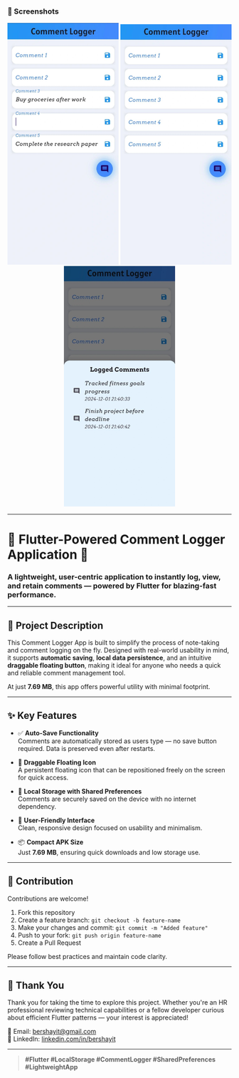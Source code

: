 <!-- Screenshots -->
### 📸 Screenshots

<p align="center">
  <img src="./screenshots/auto_save.jpg" width="250"/>
  <img src="./screenshots/home.jpg" width="250"/>
  <img src="./screenshots/logged.jpg" width="250"/>
</p>

---

# 🚀 Flutter-Powered Comment Logger Application 🚀

### A lightweight, user-centric application to instantly log, view, and retain comments — powered by Flutter for blazing-fast performance.

---

## 📘 Project Description

This Comment Logger App is built to simplify the process of note-taking and comment logging on the fly. Designed with real-world usability in mind, it supports **automatic saving**, **local data persistence**, and an intuitive **draggable floating button**, making it ideal for anyone who needs a quick and reliable comment management tool.

At just **7.69 MB**, this app offers powerful utility with minimal footprint.

---

## ✨ Key Features

- ✅ **Auto-Save Functionality**  
  Comments are automatically stored as users type — no save button required. Data is preserved even after restarts.

- 🧲 **Draggable Floating Icon**  
  A persistent floating icon that can be repositioned freely on the screen for quick access.

- 💾 **Local Storage with Shared Preferences**  
  Comments are securely saved on the device with no internet dependency.

- 🧭 **User-Friendly Interface**  
  Clean, responsive design focused on usability and minimalism.

- 📦 **Compact APK Size**  
  Just **7.69 MB**, ensuring quick downloads and low storage use.

---

## 🤝 Contribution

Contributions are welcome!

1. Fork this repository  
2. Create a feature branch: `git checkout -b feature-name`  
3. Make your changes and commit: `git commit -m "Added feature"`  
4. Push to your fork: `git push origin feature-name`  
5. Create a Pull Request

Please follow best practices and maintain code clarity.

---

## 🙏 Thank You

Thank you for taking the time to explore this project. Whether you're an HR professional reviewing technical capabilities or a fellow developer curious about efficient Flutter patterns — your interest is appreciated!

📧 Email: [bershayit@gmail.com](mailto:bershayit@gmail.com)  
🔗 LinkedIn: [linkedin.com/in/bershayit](https://www.linkedin.com/in/bershayit)

---

> **#Flutter #LocalStorage #CommentLogger #SharedPreferences #LightweightApp**
